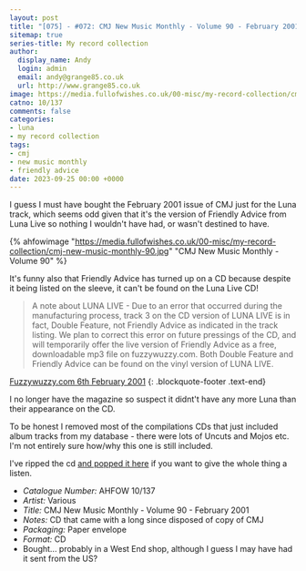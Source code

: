 ```yaml
---
layout: post
title: "[075] - #072: CMJ New Music Monthly - Volume 90 - February 2001"
sitemap: true
series-title: My record collection
author:
  display_name: Andy
  login: admin
  email: andy@grange85.co.uk
  url: http://www.grange85.co.uk
image: https://media.fullofwishes.co.uk/00-misc/my-record-collection/cmj-new-music-monthly-90.jpg
catno: 10/137
comments: false
categories:
- luna
- my record collection
tags:
- cmj
- new music monthly
- friendly advice
date: 2023-09-25 00:00 +0000
---
```

I guess I must have bought the February 2001 issue of CMJ just for the Luna track, which seems odd given that it's the version of Friendly Advice from Luna Live so nothing I wouldn't have had, or wasn't destined to have.

{% ahfowimage "https://media.fullofwishes.co.uk/00-misc/my-record-collection/cmj-new-music-monthly-90.jpg" "CMJ New Music Monthly - Volume 90" %}

It's funny also that Friendly Advice has turned up on a CD because despite it being listed on the sleeve, it can't be found on the Luna Live CD!

> A note about LUNA LIVE - Due to an error that occurred during the manufacturing process, track 3 on the CD version of LUNA LIVE is in fact, Double Feature, not Friendly Advice as indicated in the track listing. We plan to correct this error on future pressings of the CD, and will temporarily offer the live version of Friendly Advice as a free, downloadable mp3 file on fuzzywuzzy.com. Both Double Feature and Friendly Advice can be found on the vinyl version of LUNA LIVE.

[Fuzzywuzzy.com 6th February 2001](http://web.archive.org/web/20010303130417/http://www.fuzzywuzzy.com/lunadocs/whatsnew/whatsnew.html)
{: .blockquote-footer .text-end}

I no longer have the magazine so suspect it didnt't have any more Luna than their appearance on the CD.

To be honest I removed most of the compilations CDs that just included album tracks from my database - there were lots of Uncuts and Mojos etc. I'm not entirely sure how/why this one is still included.

I've ripped the cd [and popped it here](https://www.mediafire.com/file/kgy12y3v7v7k9gn/cmj-new-music-monthly--volume-90--february-2001.zip/file) if you want to give the whole thing a listen.

 - *Catalogue Number:* AHFOW 10/137
 - *Artist:* Various
 - *Title:* CMJ New Music Monthly - Volume 90 - February 2001
 - *Notes:* CD that came with a long since disposed of copy of CMJ
 - *Packaging:* Paper envelope
 - *Format:* CD
 - Bought... probably in a West End shop, although I guess I may have had it sent from the US?
